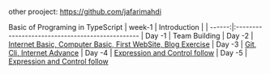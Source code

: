 other prooject: https://github.com/jafarimahdi

Basic of Programing in TypeScript
| week-1 | Introduction |
| ------:|:------------------------------------------------
| Day -1 | Team Building
| Day -2 | [Internet Basic, Computer Basic, First WebSite, Blog Exercise](https://github.com/green-fox-academy/JafariMahdi/tree/master/1-week/1-day)
| Day -3 | [Git, Cli, Internet Advance](https://github.com/green-fox-academy/JafariMahdi/tree/master/1-week/2-day)
| Day -4 | [Expression and Control follow](https://github.com/green-fox-academy/JafariMahdi/tree/master/1-week/4-d)
| Day -5 | [Expression and Control follow](https://github.com/green-fox-academy/JafariMahdi/tree/master/1-week/4-d)
